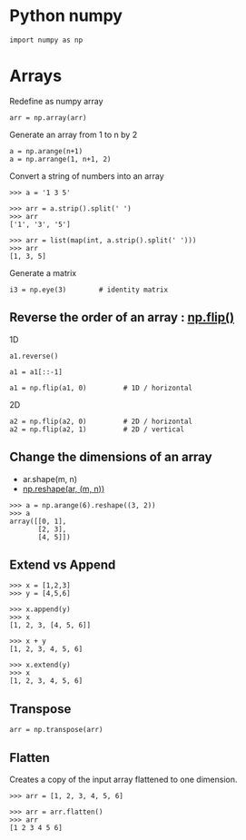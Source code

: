 # Python numpy
```
import numpy as np
```

# Arrays

Redefine as numpy array
```
arr = np.array(arr)
```

Generate an array from 1 to n by 2
```
a = np.arange(n+1)
a = np.arrange(1, n+1, 2)
```

Convert a string of numbers into an array
```
>>> a = '1 3 5'

>>> arr = a.strip().split(' ')
>>> arr
['1', '3', '5']

>>> arr = list(map(int, a.strip().split(' ')))
>>> arr
[1, 3, 5]
```


Generate a matrix
```
i3 = np.eye(3)        # identity matrix
```


## Reverse the order of an array : [np.flip()](https://docs.scipy.org/doc/numpy-dev/reference/generated/numpy.flip.html)

1D
```
a1.reverse()

a1 = a1[::-1]

a1 = np.flip(a1, 0)         # 1D / horizontal
```

2D
```
a2 = np.flip(a2, 0)         # 2D / horizontal
a2 = np.flip(a2, 1)         # 2D / vertical
```

## Change the dimensions of an array 
- ar.shape(m, n)
- [np.reshape(ar, (m, n))](https://docs.scipy.org/doc/numpy-dev/reference/generated/numpy.reshape.html)
```
>>> a = np.arange(6).reshape((3, 2))
>>> a
array([[0, 1],
       [2, 3],
       [4, 5]])
```

## Extend vs Append
```
>>> x = [1,2,3]
>>> y = [4,5,6]

>>> x.append(y)
>>> x
[1, 2, 3, [4, 5, 6]]

>>> x + y
[1, 2, 3, 4, 5, 6]

>>> x.extend(y)
>>> x
[1, 2, 3, 4, 5, 6] 
```

## Transpose
```
arr = np.transpose(arr)
```

## Flatten
Creates a copy of the input array flattened to one dimension.
```
>>> arr = [1, 2, 3, 4, 5, 6]

>>> arr = arr.flatten()
>>> arr
[1 2 3 4 5 6]
```
